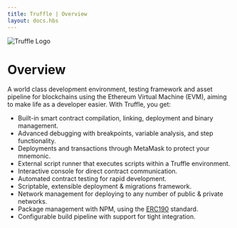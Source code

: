 ```yaml
---
title: Truffle | Overview
layout: docs.hbs
---
```


<div class="text-center">
  <img style="max-width: 160px;" src="/img/truffle-logo-dark.svg" alt="Truffle Logo" />
</div>

# Overview

A world class development environment, testing framework and asset pipeline for blockchains using the Ethereum Virtual Machine (EVM), aiming to make life as a developer easier. With Truffle, you get:

* Built-in smart contract compilation, linking, deployment and binary management.
* Advanced debugging with breakpoints, variable analysis, and step functionality.
* Deployments and transactions through MetaMask to protect your mnemonic.
* External script runner that executes scripts within a Truffle environment.
* Interactive console for direct contract communication.
* Automated contract testing for rapid development.
* Scriptable, extensible deployment & migrations framework.
* Network management for deploying to any number of public & private networks.
* Package management with NPM, using the [ERC190](https://github.com/ethereum/EIPs/issues/190) standard.
* Configurable build pipeline with support for tight integration.

<script async defer src="https://buttons.github.io/buttons.js"></script>